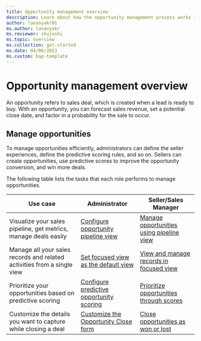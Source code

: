 ```yaml
---
title: Opportunity management overview
description: Learn about how the opportunity management process works in Dynamics 365 Sales. 
author: lavanyakr01
ms.author: lavanyakr 
ms.reviewer: shujoshi
ms.topic: overview
ms.collection: get-started 
ms.date: 04/08/2023
ms.custom: bap-template 
---
```


# Opportunity management overview

An opportunity refers to sales deal, which is created when a lead is ready to buy. With an opportunity, you can forecast sales revenue, set a potential close date, and factor in a probability for the sale to occur.

## Manage opportunities

To manage opportunities efficiently, administrators can define the seller experiences, define the predictive scoring rules, and so on. Sellers can create opportunities, use predictive scores to improve the opportunity conversion, and win more deals.

The following table lists the tasks that each role performs to manage opportunities.


|Use case|Administrator  |Seller/Sales Manager  |
|-------------|---------|---------|
|Visualize your sales pipeline, get metrics, manage deals easily|[Configure opportunity pipeline view](opportunity-pipeline-view-for-admins.md)     | [Manage opportunities using pipeline view](use-opportunity-pipeline-view.md)        |
|Manage all your sales records and related activities from a single view|[Set focused view as the default view](set-focused-view-as-default.md)     |[View and manage records in focused view](focused-view.md)         |
|Prioritize your opportunities based on predictive scoring|[Configure predictive opportunity scoring](configure-predictive-opportunity-scoring.md)     |[Prioritize opportunities through scores](work-predictive-opportunity-scoring.md)         |
|Customize the details you want to capture while closing a deal|[Customize the Opportunity Close form](customize-opportunity-close-experience.md)     |[Close opportunities as won or lost](close-opportunity-won-lost-sales.md)         |

